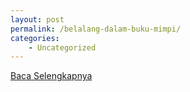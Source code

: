 ```yaml
---
layout: post
permalink: /belalang-dalam-buku-mimpi/
categories:
    - Uncategorized
---
```


[Baca Selengkapnya](/07)
